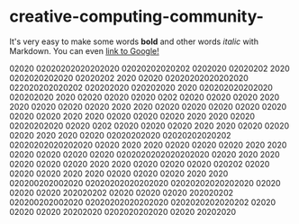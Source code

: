 # creative-computing-community-
It's very easy to make some words **bold** and other words *italic* with Markdown. You can even [link to Google!](http://google.com)

02020            02020202020202020  02020202020202             0202020           02020202          2020      0202020202020      02020202          2020
02020            02020202020202020  022020202020202           020202020          020202020         2020     020202020202020     020202020         2020
02020            02020              02020       0202         02020 02020         02020  2020       2020    02020       02020    02020  2020       2020
02020            02020              02020       02020       02020   02020        02020   2020      2020   02020         02020   02020   2020      2020
02020            02020202020        02020      0202        02020     02020       02020    2020     2020  02020           02020  02020    2020     2020
02020            02020202020        02020202020202        02020202020202020      02020     2020    2020  02020           02020  02020     2020    2020
02020            02020              02020      02020     0202020202020202020     02020      2020   2020   02020         02020   02020      2020   2020
02020            02020              02020       020202  02020           02020    02020       2020  2020    02020       02020    02020       2020  2020
020200202002020  02020202020202020  02020202020202020  02020             02020   02020        202020202     02020     02020     02020        202020202
020200202002020  02020202020202020  0202020202020202  02020               02020  02020         20202020      0202020202020      02020         20202020
